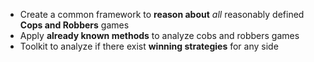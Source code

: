 
- Create a common framework to **reason about** _all_ reasonably defined **Cops and Robbers** games
- Apply **already known methods** to analyze cobs and robbers games
- Toolkit to analyze if there exist **winning strategies** for any side

